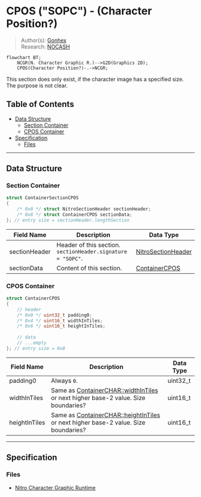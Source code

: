 # CPOS ("SOPC") - (Character Position?)
> Author(s): [Gonhex](https://github.com/Gonhex) <br />
> Research: [NOCASH](https://problemkaputt.de)

```mermaid
flowchart BT;
    NCGR(N. Character Graphic R.)-->G2D(Graphics 2D);
    CPOS(Character Position?)-.->NCGR;
```
This section does only exist, if the character image has a specified size. The purpose is not clear.

## Table of Contents
* [Data Structure](#data-structure)
  * [Section Container](#section-container)
  * [CPOS Container](#cpos-container)
* [Specification](#specification)
  * [Files](#files)

---
## Data Structure

### Section Container
```c
struct ContainerSectionCPOS
{
    /* 0x0 */ struct NitroSectionHeader sectionHeader;
    /* 0x8 */ struct ContainerCPOS sectionData;
}; // entry size = sectionHeader.lengthSection
```
| Field Name     | Description                                                                             | Data Type    |
|----------------|-----------------------------------------------------------------------------------------|--------------|
| sectionHeader  | Header of this section. `sectionHeader.signature = "SOPC"`.   | [NitroSectionHeader](../nitro_overview.md#nitro-section-header) |
| sectionData    | Content of this section.                                                                | [ContainerCPOS](#cpos-container) |

### CPOS Container
```c
struct ContainerCPOS
{
    // header
    /* 0x0 */ uint32_t padding0;
    /* 0x4 */ uint16_t widthInTiles;
    /* 0x6 */ uint16_t heightInTiles;
    
    // data
    // ...empty
}; // entry size = 0x8
```
| Field Name      | Description                                                                                                          | Data Type |
|-----------------|----------------------------------------------------------------------------------------------------------------------|-----------|
| padding0        | Always `0`.                                                                                                          | uint32_t  |
| widthInTiles    | Same as [ContainerCHAR::widthInTiles](section_char.md#char-container) or next higher base-2 value. Size boundaries?  | uint16_t  |
| heightInTiles   | Same as [ContainerCHAR::heightInTiles](section_char.md#char-container) or next higher base-2 value. Size boundaries? | uint16_t  |

---
## Specification

### Files
* [Nitro Character Graphic Runtime](file_ncgr.md)